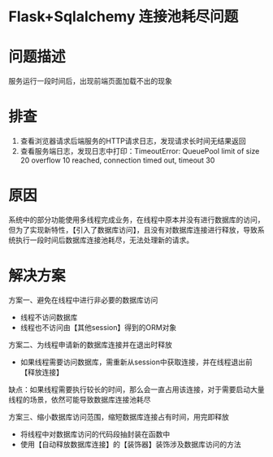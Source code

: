 # Flask+Sqlalchemy 连接池耗尽问题

# 问题描述
服务运行一段时间后，出现前端页面加载不出的现象

# 排查
1. 查看浏览器请求后端服务的HTTP请求日志，发现请求长时间无结果返回
2. 查看服务端日志，发现日志中打印：TimeoutError: QueuePool limit of size 20 overflow 10 reached, connection timed out, timeout 30

# 原因
系统中的部分功能使用多线程完成业务，在线程中原本并没有进行数据库的访问，但为了实现新特性，【引入了数据库访问】，且没有对数据库连接进行释放，导致系统执行一段时间后数据库连接池耗尽，无法处理新的请求。

# 解决方案

方案一、避免在线程中进行非必要的数据库访问
* 线程不访问数据库
* 线程也不访问由【其他session】得到的ORM对象

方案二、为线程申请新的数据库连接并在退出时释放
* 如果线程需要访问数据库，需重新从session中获取连接，并在线程退出前【释放连接】

缺点：如果线程需要执行较长的时间，那么会一直占用该连接，对于需要启动大量线程的场景，依然可能导致数据库连接池耗尽

方案三、缩小数据库访问范围，缩短数据库连接占有时间，用完即释放
* 将线程中对数据库访问的代码段抽封装在函数中
* 使用【自动释放数据库连接】的【装饰器】装饰涉及数据库访问的方法
